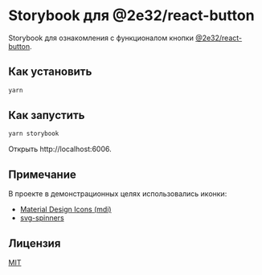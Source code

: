 # Storybook для @2e32/react-button

Storybook для ознакомления с функционалом кнопки [@2e32/react-button](https://github.com/2e32/react-button).

## Как установить

```bash
yarn
```

## Как запустить

```bash
yarn storybook
```

Открыть http://localhost:6006.

## Примечание

В проекте в демонстрационных целях использовались иконки:

- [Material Design Icons (mdi)](https://pictogrammers.com/)
- [svg-spinners](https://github.com/n3r4zzurr0/svg-spinners)

## Лицензия

[MIT](https://choosealicense.com/licenses/mit)
